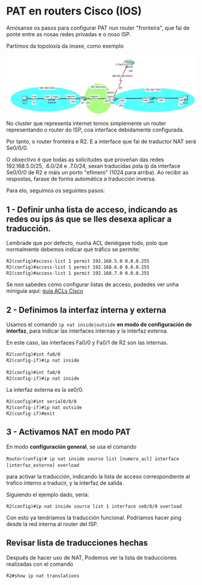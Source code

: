 # PAT en routers Cisco (IOS)
Amósanse os pasos para configurar PAT nun router "fronteira", que fai de ponte entre as nosas redes privadas e o noso ISP.

Partimos da topoloxía da imaxe, como exemplo

![topoloxia xeral](topoloxia.jpg)

No cluster que representa internet temos simplemente un router representando o router do ISP, coa interface debidamente configurada.

Por tanto, o router fronteira e R2. E a interface que fai de traductor NAT será Se0/0/0. 

O obxectivo é que todas as solicitudes que proveñan das redes 192.168.5.0/25, .6.0/24 e .7.0/24, sexan traducidas pola ip da interface Se0/0/0 de R2 e máis un porto "efímero" (1024 para arriba). Ao recibir as respostas, farase de forma automática a traducción inversa. 

Para elo, seguimos os seguintes pasos:

## 1 - Definir unha lista de acceso, indicando as redes ou ips ás que se lles desexa aplicar a traducción.

Lembrade que por defecto, nunha ACL deniégase todo, polo que normalmente debemos indicar qué tráfico se permite:

```
R2(config)#access-list 1 permit 192.168.5.0 0.0.0.255
R2(config)#access-list 1 permit 192.168.6.0 0.0.0.255
R2(config)#access-list 1 permit 192.168.7.0 0.0.0.255
```

Se non sabedes cómo configurar listas de acceso, podedes ver unha miniguía aquí: [guía ACLs Cisco](https://github.com/mcventur/redes/blob/main/Tutoriales/Comandos%20switches%20y%20routers/README.md#listas-de-acceso-acl)

## 2 - Definimos la interfaz interna y externa
Usamos el comando ```ip nat inside|outside``` __en modo de configuración de interfaz__, para indicar las interfaces internas y la interfaz externa. 

En este caso, las interfaces Fa0/0 y Fa0/1 de R2 son las internas. 
```
R2(config)#int fa0/0
R2(config-if)#ip nat inside

R2(config)#int fa0/0
R2(config-if)#ip nat inside
```

La interfaz externa es la se0/0.  

```
R2(config)#int serial0/0/0
R2(config-if)#ip nat outside
R2(config-if)#exit
```

## 3 - Activamos NAT en modo PAT 
En modo __configuración general__, se usa el comando 

```Router(config)# ip nat inside source list [numero_acl] interface [interfaz_externa] overload``` 

para activar la traducción, indicando la lista de acceso correspondiente al trafico interno a traducir, y la interfaz de salida. 

Siguiendo el ejemplo dado, sería:

```
R2(config)#ip nat inside source list 1 interface se0/0/0 overload
```

Con esto ya tendríamos la traducción funcional. Podríamos hacer ping desde la red interna al router del ISP. 

## Revisar lista de traducciones hechas

Después de hacer uso de NAT, Podemos ver la lista de traducciones realizadas con el comando

```
R2#show ip nat translations
```
